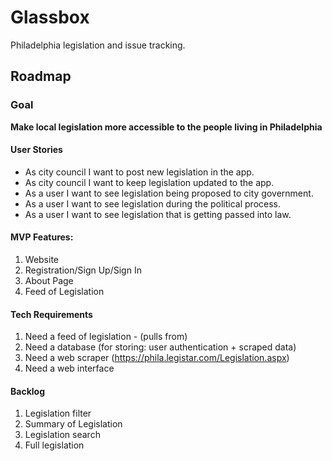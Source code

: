 # Glassbox

Philadelphia legislation and issue tracking.

## Roadmap

### Goal

**Make local legislation more accessible to the people living in Philadelphia**

#### User Stories

- As city council I want to post new legislation in the app.
- As city council I want to keep legislation updated to the app.
- As a user I want to see legislation being proposed to city government.
- As a user I want to see legislation during the political process.
- As a user I want to see legislation that is getting passed into law.

#### MVP Features:

1. Website
2. Registration/Sign Up/Sign In
4. About Page
5. Feed of Legislation

#### Tech Requirements

1. Need a feed of legislation - (pulls from)
2. Need a database (for storing: user authentication + scraped data)
3. Need a web scraper (https://phila.legistar.com/Legislation.aspx)
4. Need a web interface

#### Backlog

1. Legislation filter
2. Summary of Legislation
3. Legislation search
4. Full legislation
